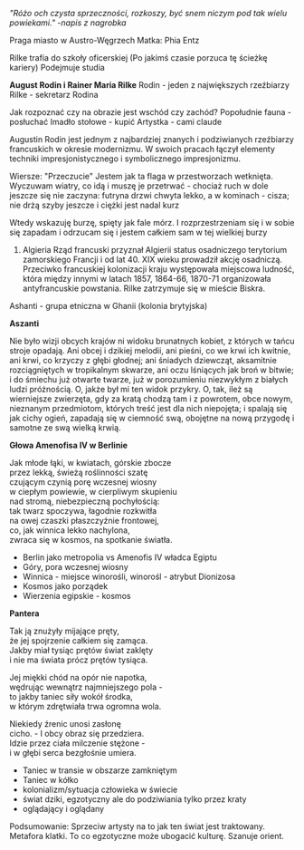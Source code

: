 *"Różo och czysta sprzeczności, rozkoszy, być snem niczym pod tak wielu powiekami."*
*-napis z nagrobka* 

Praga miasto w Austro-Węgrzech
Matka: Phia Entz

Rilke trafia do szkoły oficerskiej (Po jakimś czasie porzuca tę ścieżkę kariery)
Podejmuje studia 

**August Rodin i Rainer Maria Rilke**
Rodin - jeden z największych rzeźbiarzy 
Rilke - sekretarz Rodina

Jak rozpoznać czy na obrazie jest wschód czy zachód?
Popołudnie fauna - posłuchać
Imadło stołowe - kupić
Artystka - cami claude


Augustin Rodin jest jednym z najbardziej znanych i podziwianych rzeźbiarzy francuskich w okresie modernizmu. W swoich pracach łączył elementy techniki impresjonistycznego i symbolicznego impresjonizmu.

Wiersze:
"Przeczucie"
Jestem jak ta flaga w przestworzach wetknięta.
Wyczuwam wiatry, co idą i muszę je przetrwać -
chociaż ruch w dole jeszcze się nie zaczyna:
futryna drzwi chwyta lekko, a w kominach - cisza;
nie drżą szyby jeszcze i ciężki jest nadal kurz

Wtedy wskazuję burzę, spięty jak fale mórz.
I rozprzestrzeniam się i w sobie się zapadam
i odrzucam się i jestem całkiem sam
w tej wielkiej burzy

1. Algieria
Rząd francuski przyznał Algierii status osadniczego terytorium zamorskiego Francji i od lat 40. XIX wieku prowadził akcję osadniczą. Przeciwko francuskiej kolonizacji kraju występowała miejscowa ludność, która między innymi w latach 1857, 1864-66, 1870-71 organizowała antyfrancuskie powstania. Rilke zatrzymuje się w mieście Biskra. 

Ashanti - grupa etniczna w Ghanii (kolonia brytyjska)

**Aszanti** 

Nie było wizji obcych krajów
ni widoku brunatnych kobiet,
z których w tańcu stroje opadają.
Ani obcej i dzikiej melodii,
ani pieśni, co we krwi ich kwitnie,
ani krwi, co krzyczy z głębi głodnej;
ani śniadych dziewcząt, aksamitnie
rozciągniętych w tropikalnym skwarze,
ani oczu lśniących jak broń w bitwie;
i do śmiechu już otwarte twarze,
już w porozumieniu niezwykłym
z białych ludzi próżnością. O, jakże
był mi ten widok przykry.
O, tak, ileż są wierniejsze zwierzęta,
gdy za kratą chodzą tam i z powrotem,
obce nowym, nieznanym przedmiotom,
których treść jest dla nich niepojęta;
i spalają się jak cichy ogień,
zapadają się w ciemność swą,
obojętne na nową przygodę
i samotne ze swą wielką krwią.


**Głowa Amenofisa IV w Berlinie**

Jak młode łąki, w kwiatach, górskie zbocze  
przez lekką, świeżą roślinności szatę  
czującym czynią porę wczesnej wiosny  
w ciepłym powiewie, w cierpliwym skupieniu  
nad stromą, niebezpieczną pochyłością:  
tak twarz spoczywa, łagodnie rozkwitła  
na owej czaszki płaszczyźnie frontowej,  
co, jak winnica lekko nachylona,  
zwraca się w kosmos, na spotkanie światła.

- Berlin jako metropolia vs Amenofis IV władca Egiptu
- Góry,  pora wczesnej wiosny
- Winnica - miejsce winorośli, winorośl - atrybut Dionizosa
- Kosmos jako porządek
- Wierzenia egipskie - kosmos

**Pantera**

Tak ją znużyły mijające pręty,  
że jej spojrzenie całkiem się zamąca.  
Jakby miał tysiąc prętów świat zaklęty  
i nie ma świata prócz prętów tysiąca.  
  
Jej miękki chód na opór nie napotka,  
wędrując wewnątrz najmniejszego pola -  
to jakby taniec siły wokół środka,  
w którym zdrętwiała trwa ogromna wola.  
  
Niekiedy źrenic unosi zasłonę  
cicho. - I obcy obraz się przedziera.  
Idzie przez ciała milczenie stężone -  
i w głębi serca bezgłośnie umiera.

- Taniec w transie w obszarze zamkniętym
- Taniec w kółko
- kolonializm/sytuacja człowieka w świecie
- świat dziki, egzotyczny ale do podziwiania tylko przez kraty
- oglądający i oglądany

Podsumowanie:
Sprzeciw artysty na to jak ten świat jest traktowany. Metafora klatki. To co egzotyczne może ubogacić kulturę. Szanuje orient. 





